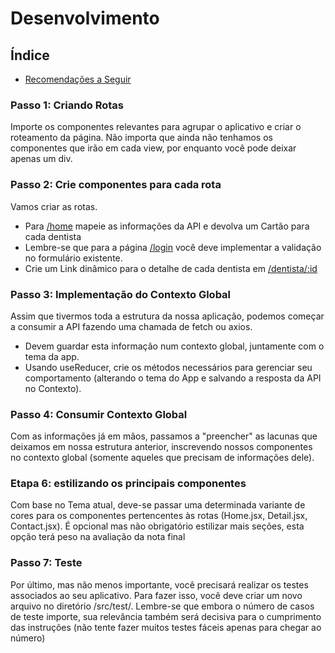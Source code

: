 # Desenvolvimento

## Índice

* [Recomendações a Seguir](#recomendações)

### Passo 1: Criando Rotas

Importe os componentes relevantes para agrupar o aplicativo e criar o roteamento da página. Não importa que ainda não tenhamos os componentes que irão em cada view, por enquanto você pode deixar apenas um div.

### Passo 2: Crie componentes para cada rota

Vamos criar as rotas.

* Para [/home](/docs/functionalities.md#page-1-start-home) mapeie as informações da API e devolva um Cartão para cada dentista
* Lembre-se que para a página [/login](/docs/functionalities.md#page-2-login) você deve implementar a validação no formulário existente.
* Crie um Link dinâmico para o detalhe de cada dentista em [/dentista/:id](/docs/funcionalidades.md#pagina-3-detalle-dentista)

### Passo 3: Implementação do Contexto Global
Assim que tivermos toda a estrutura da nossa aplicação, podemos começar a consumir a API fazendo uma chamada de fetch ou axios.
* Devem guardar esta informação num contexto global, juntamente com o tema da app.
* Usando useReducer, crie os métodos necessários para gerenciar seu comportamento (alterando o tema do App e salvando a resposta da API no Contexto).

### Passo 4: Consumir Contexto Global
Com as informações já em mãos, passamos a "preencher" as lacunas que deixamos em nossa estrutura anterior, inscrevendo nossos componentes no contexto global (somente aqueles que precisam de informações dele).

### Etapa 6: estilizando os principais componentes
Com base no Tema atual, deve-se passar uma determinada variante de cores para os componentes pertencentes às rotas (Home.jsx, Detail.jsx, Contact.jsx). É opcional mas não obrigatório estilizar mais seções, esta opção terá peso na avaliação da nota final

### Passo 7: Teste
Por último, mas não menos importante, você precisará realizar os testes associados ao seu aplicativo. Para fazer isso, você deve criar um novo arquivo no diretório /src/test/. Lembre-se que embora o número de casos de teste importe, sua relevância também será decisiva para o cumprimento das instruções (não tente fazer muitos testes fáceis apenas para chegar ao número)





